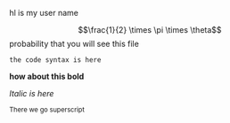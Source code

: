 hl is my user name

$$\frac{1}{2} \times \pi \times \theta$$ probability that you will see this file

`the code syntax is here`

**how about this bold**

*Italic is here*

<sup>There we go superscript</sup>
